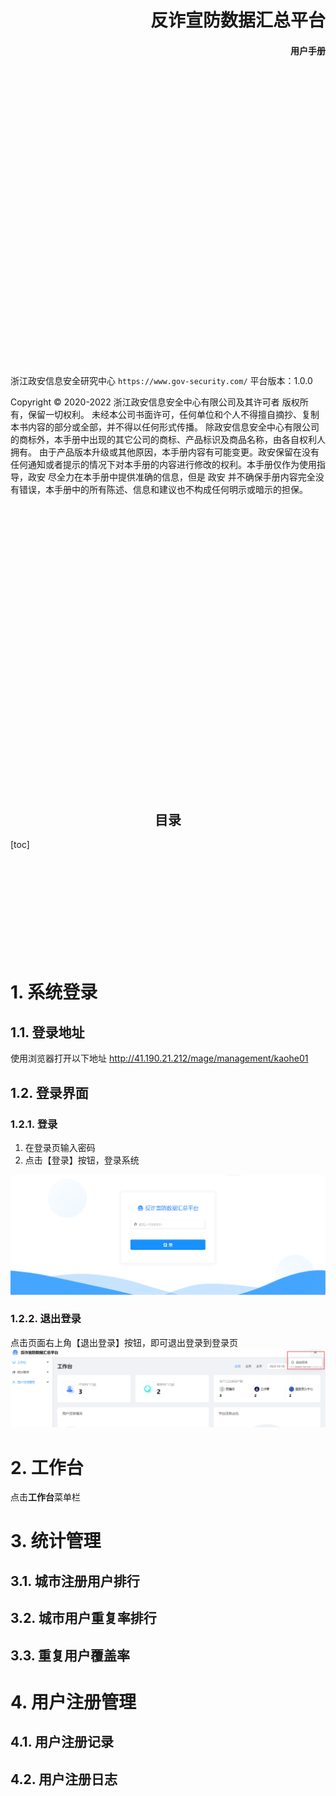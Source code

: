<!--第一页 start-->

<div align=right>
<h1>反诈宣防数据汇总平台</h1>
<h4>用户手册</h4>
</div>



<br/><br/><br/><br/><br/><br/><br/><br/><br/><br/><br/><br/><br/><br/><br/><br/><br/><br/><br/><br/><br/><br/><br/><br/><br/><br/><br/><br/>


浙江政安信息安全研究中心
`https://www.gov-security.com/`
平台版本：1.0.0

<!--第一页 end-->





<!--第二页 start-->

Copyright © 2020-2022 浙江政安信息安全中心有限公司及其许可者 版权所有，保留一切权利。
未经本公司书面许可，任何单位和个人不得擅自摘抄、复制本书内容的部分或全部，并不得以任何形式传播。
除政安信息安全中心有限公司的商标外，本手册中出现的其它公司的商标、产品标识及商品名称，由各自权利人拥有。
由于产品版本升级或其他原因，本手册内容有可能变更。政安保留在没有任何通知或者提示的情况下对本手册的内容进行修改的权利。本手册仅作为使用指导，政安 尽全力在本手册中提供准确的信息，但是 政安 并不确保手册内容完全没有错误，本手册中的所有陈述、信息和建议也不构成任何明示或暗示的担保。

<br/><br/><br/><br/><br/><br/><br/><br/><br/><br/><br/><br/><br/><br/><br/><br/><br/><br/><br/><br/><br/><br/><br/><br/><br/><br/><br/>
<!--第二页 end-->

<center><h2>目录</h2></center>

[toc]

<br/><br/><br/><br/><br/><br/><br/><br/><br/>




# 1. 系统登录

## 1.1. 登录地址

使用浏览器打开以下地址
http://41.190.21.212/mage/management/kaohe01

## 1.2. 登录界面

### 1.2.1. 登录

1. 在登录页输入密码
2. 点击【登录】按钮，登录系统
  
![](images/登录页.png)

### 1.2.2. 退出登录

点击页面右上角【退出登录】按钮，即可退出登录到登录页
![](images/退出登录.png)

# 2. 工作台

点击**工作台**菜单栏 


# 3. 统计管理
## 3.1. 城市注册用户排行
## 3.2. 城市用户重复率排行
## 3.3. 重复用户覆盖率

# 4. 用户注册管理

## 4.1. 用户注册记录

## 4.2. 用户注册日志
